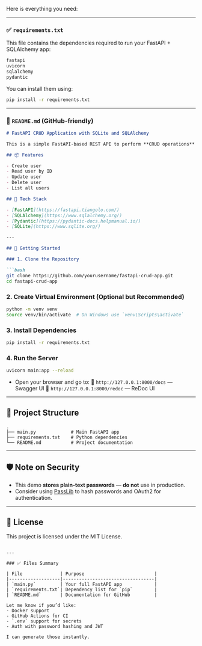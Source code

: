 Here is everything you need:

---

### ✅ `requirements.txt`

This file contains the dependencies required to run your FastAPI + SQLAlchemy app:

```txt
fastapi
uvicorn
sqlalchemy
pydantic
```

You can install them using:

```bash
pip install -r requirements.txt
```

---

### 📘 `README.md` (GitHub-friendly)

````markdown
# FastAPI CRUD Application with SQLite and SQLAlchemy

This is a simple FastAPI-based REST API to perform **CRUD operations** on a `User` model using **SQLite** and **SQLAlchemy**.

## 📦 Features

- Create user
- Read user by ID
- Update user
- Delete user
- List all users

## 🧱 Tech Stack

- [FastAPI](https://fastapi.tiangolo.com/)
- [SQLAlchemy](https://www.sqlalchemy.org/)
- [Pydantic](https://pydantic-docs.helpmanual.io/)
- [SQLite](https://www.sqlite.org/)

---

## 🚀 Getting Started

### 1. Clone the Repository

```bash
git clone https://github.com/yourusername/fastapi-crud-app.git
cd fastapi-crud-app
````

### 2. Create Virtual Environment (Optional but Recommended)

```bash
python -m venv venv
source venv/bin/activate  # On Windows use `venv\Scripts\activate`
```

### 3. Install Dependencies

```bash
pip install -r requirements.txt
```

### 4. Run the Server

```bash
uvicorn main:app --reload
```

* Open your browser and go to:
  🔗 `http://127.0.0.1:8000/docs` — Swagger UI
  🔗 `http://127.0.0.1:8000/redoc` — ReDoc UI

---

## 📂 Project Structure

```
.
├── main.py             # Main FastAPI app
├── requirements.txt    # Python dependencies
└── README.md           # Project documentation
```

---

## 🛡️ Note on Security

* This demo **stores plain-text passwords** — **do not** use in production.
* Consider using [PassLib](https://passlib.readthedocs.io/) to hash passwords and OAuth2 for authentication.

---

## 📜 License

This project is licensed under the MIT License.

```

---

### ✅ Files Summary

| File              | Purpose                          |
|-------------------|----------------------------------|
| `main.py`         | Your full FastAPI app            |
| `requirements.txt`| Dependency list for `pip`        |
| `README.md`       | Documentation for GitHub         |

Let me know if you’d like:
- Docker support
- GitHub Actions for CI
- `.env` support for secrets  
- Auth with password hashing and JWT

I can generate those instantly.
```
